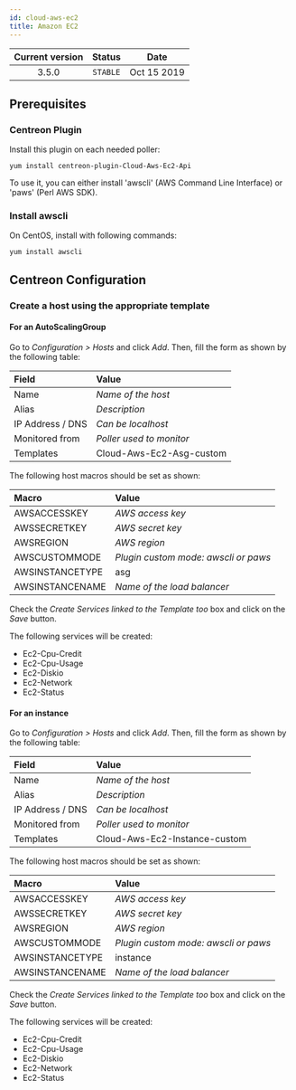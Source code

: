```yaml
---
id: cloud-aws-ec2
title: Amazon EC2
---
```


| Current version | Status | Date |
| :-: | :-: | :-: |
| 3.5.0 | `STABLE` | Oct 15 2019 |

## Prerequisites

### Centreon Plugin

Install this plugin on each needed poller:

``` shell
yum install centreon-plugin-Cloud-Aws-Ec2-Api
```

To use it, you can either install 'awscli' (AWS Command Line Interface) or
'paws' (Perl AWS SDK).

### Install awscli

On CentOS, install with following commands:

``` shell
yum install awscli
```

## Centreon Configuration

### Create a host using the appropriate template

#### For an AutoScalingGroup

Go to *Configuration \> Hosts* and click *Add*. Then, fill the form as shown by
the following table:

| Field            | Value                    |
| :--------------- | :----------------------- |
| Name             | *Name of the host*       |
| Alias            | *Description*            |
| IP Address / DNS | *Can be localhost*       |
| Monitored from   | *Poller used to monitor* |
| Templates        | Cloud-Aws-Ec2-Asg-custom |

The following host macros should be set as shown:

| Macro           | Value                                |
| :-------------- | :----------------------------------- |
| AWSACCESSKEY    | *AWS access key*                     |
| AWSSECRETKEY    | *AWS secret key*                     |
| AWSREGION       | *AWS region*                         |
| AWSCUSTOMMODE   | *Plugin custom mode: awscli or paws* |
| AWSINSTANCETYPE | asg                                  |
| AWSINSTANCENAME | *Name of the load balancer*          |

Check the *Create Services linked to the Template too* box and click on the
*Save* button.

The following services will be created:

  - Ec2-Cpu-Credit
  - Ec2-Cpu-Usage
  - Ec2-Diskio
  - Ec2-Network
  - Ec2-Status

#### For an instance

Go to *Configuration \> Hosts* and click *Add*. Then, fill the form as shown by
the following table:

| Field            | Value                         |
| :--------------- | :---------------------------- |
| Name             | *Name of the host*            |
| Alias            | *Description*                 |
| IP Address / DNS | *Can be localhost*            |
| Monitored from   | *Poller used to monitor*      |
| Templates        | Cloud-Aws-Ec2-Instance-custom |

The following host macros should be set as shown:

| Macro           | Value                                |
| :-------------- | :----------------------------------- |
| AWSACCESSKEY    | *AWS access key*                     |
| AWSSECRETKEY    | *AWS secret key*                     |
| AWSREGION       | *AWS region*                         |
| AWSCUSTOMMODE   | *Plugin custom mode: awscli or paws* |
| AWSINSTANCETYPE | instance                             |
| AWSINSTANCENAME | *Name of the load balancer*          |

Check the *Create Services linked to the Template too* box and click on the
*Save* button.

The following services will be created:

  - Ec2-Cpu-Credit
  - Ec2-Cpu-Usage
  - Ec2-Diskio
  - Ec2-Network
  - Ec2-Status

